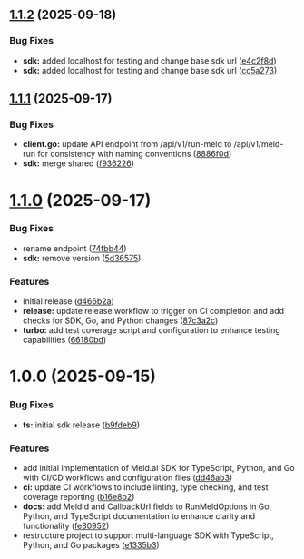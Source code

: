 ## [1.1.2](https://github.com/meld-ai/meldai-sdk/compare/v1.1.1...v1.1.2) (2025-09-18)


### Bug Fixes

* **sdk:** added localhost for testing and change base sdk url ([e4c2f8d](https://github.com/meld-ai/meldai-sdk/commit/e4c2f8dc49197211828ff58410b10a211a9d39b8))
* **sdk:** added localhost for testing and change base sdk url ([cc5a273](https://github.com/meld-ai/meldai-sdk/commit/cc5a2736419512316d45e49bda0d87edf1159293))

## [1.1.1](https://github.com/meld-ai/meldai-sdk/compare/v1.1.0...v1.1.1) (2025-09-17)


### Bug Fixes

* **client.go:** update API endpoint from /api/v1/run-meld to /api/v1/meld-run for consistency with naming conventions ([8886f0d](https://github.com/meld-ai/meldai-sdk/commit/8886f0d78eff11d650cbec65cdd750e8fa7e61a4))
* **sdk:** merge shared ([f936226](https://github.com/meld-ai/meldai-sdk/commit/f93622624fbb25227b099d0a0c44091ad8dcfa20))

# [1.1.0](https://github.com/meld-ai/meldai-sdk/compare/v1.0.0...v1.1.0) (2025-09-17)


### Bug Fixes

* rename endpoint ([74fbb44](https://github.com/meld-ai/meldai-sdk/commit/74fbb44d58c2adc31e761fd92015781a32798eaf))
* **sdk:** remove version ([5d36575](https://github.com/meld-ai/meldai-sdk/commit/5d3657564298094f2c6e858a2e3a8fd974dcd9f7))


### Features

* initial release ([d466b2a](https://github.com/meld-ai/meldai-sdk/commit/d466b2a5c2398795cf4e758a1aba1670f50341c7))
* **release:** update release workflow to trigger on CI completion and add checks for SDK, Go, and Python changes ([87c3a2c](https://github.com/meld-ai/meldai-sdk/commit/87c3a2c8d2d7a0664f289af2936cca5c5f70e1e7))
* **turbo:** add test coverage script and configuration to enhance testing capabilities ([66180bd](https://github.com/meld-ai/meldai-sdk/commit/66180bdafeffe8adee0e17238d820658207fe536))

# 1.0.0 (2025-09-15)


### Bug Fixes

* **ts:** initial sdk release ([b9fdeb9](https://github.com/meld-ai/meldai-sdk/commit/b9fdeb9042d5ebfe49e471b55c4a2be30dc88c33))


### Features

* add initial implementation of Meld.ai SDK for TypeScript, Python, and Go with CI/CD workflows and configuration files ([dd46ab3](https://github.com/meld-ai/meldai-sdk/commit/dd46ab34403f34feceaa3a6307c66cfab8875abc))
* **ci:** update CI workflows to include linting, type checking, and test coverage reporting ([b16e8b2](https://github.com/meld-ai/meldai-sdk/commit/b16e8b2ce137bd4d32eb29b010e0e562fc88dee6))
* **docs:** add MeldId and CallbackUrl fields to RunMeldOptions in Go, Python, and TypeScript documentation to enhance clarity and functionality ([fe30952](https://github.com/meld-ai/meldai-sdk/commit/fe3095213349f886b3206ca1b3148678e62da4a0))
* restructure project to support multi-language SDK with TypeScript, Python, and Go packages ([e1335b3](https://github.com/meld-ai/meldai-sdk/commit/e1335b3293a6d4796abaa5caff450e8450424092))
